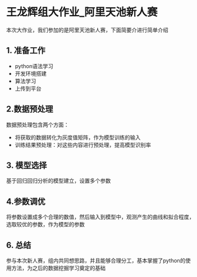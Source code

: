 # 王龙辉组大作业_阿里天池新人赛
本次大作业，我们参加的是阿里天池新人赛，下面简要介进行简单介绍


## 1. 准备工作

* python语法学习
* 开发环境搭建
* 算法学习
* 上传到平台

## 2.数据预处理

数据预处理包含两个方面：

* 将获取的数据转化为灰度值矩阵，作为模型训练的输入
* 训练结果预处理：对这些内容进行预处理，提高模型识别率

## 3. 模型选择

基于回归回归分析的模型建立，设置多个参数

## 4.参数调优

将参数设置成多个合理的数值，然后输入到模型中，观测产生的曲线和拟合程度，选取较优的参数，作为模型的参数

## 6. 总结

参与本次新人赛，组内共同想思路，并且能够合理分工，基本掌握了python的使用方法，为之后的数据挖掘学习奠定的基础
